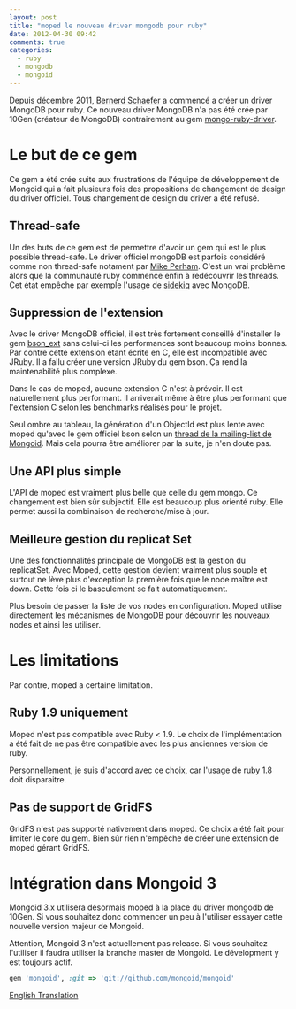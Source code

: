 ```yaml
---
layout: post
title: "moped le nouveau driver mongodb pour ruby"
date: 2012-04-30 09:42
comments: true
categories:
  - ruby
  - mongodb
  - mongoid
---
```


Depuis décembre 2011, [Bernerd Schaefer](https://github.com/bernerdschaefer) a commencé a créer un
driver MongoDB pour ruby. Ce nouveau driver MongoDB n'a pas été crée par
10Gen (créateur de MongoDB) contrairement au gem
[mongo-ruby-driver](https://github.com/mongodb/mongo-ruby-driver).

# Le but de ce gem

Ce gem a été crée suite aux frustrations de l'équipe de développement de
Mongoid qui a fait plusieurs fois des propositions de changement de
design du driver officiel. Tous changement de design du driver a été
refusé.

## Thread-safe

Un des buts de ce gem est de permettre d'avoir un gem qui est le plus
possible thread-safe. Le driver officiel mongoDB est parfois considéré
comme non thread-safe notament par [Mike Perham](https://github.com/mperham/sidekiq/wiki/Problems-and-Troubleshooting).
C'est un vrai problème alors que la communauté ruby
commence enfin à redécouvrir les threads. Cet état empêche par exemple
l'usage de [sidekiq](http://mperham.github.com/sidekiq/) avec MongoDB.

## Suppression de l'extension

Avec le driver MongoDB officiel, il est très fortement conseillé
d'installer le gem [bson_ext](http://rubygems.org/gems/bson_ext) sans
celui-ci les performances sont beaucoup moins bonnes. Par contre cette
extension étant écrite en C, elle est incompatible avec JRuby. Il a
fallu créer une version JRuby du gem bson. Ça rend la maintenabilité
plus complexe.

Dans le cas de moped, aucune extension C n'est à prévoir.
Il est naturellement plus performant. Il arriverait même à être plus
performant que l'extension C selon
les benchmarks réalisés pour le projet.

Seul ombre au tableau, la génération d'un ObjectId est plus lente avec
moped qu'avec le gem officiel bson selon un [thread de la mailing-list de Mongoid](https://groups.google.com/d/topic/mongoid/87IdIKO8-VM/discussion).
Mais cela pourra être améliorer par la suite, je n'en doute pas.

## Une API plus simple

L'API de moped est vraiment plus belle que celle du gem mongo. Ce
changement est bien sûr subjectif. Elle est beaucoup plus orienté ruby.
Elle permet aussi la combinaison de recherche/mise à jour.

## Meilleure gestion du replicat Set

Une des fonctionnalités principale de MongoDB est la gestion du
replicatSet. Avec Moped, cette gestion devient vraiment plus souple et
surtout ne lève plus d'exception la première fois que le node maître est
down. Cette fois ci le basculement se fait automatiquement.

Plus besoin de passer la liste de vos nodes en configuration. Moped
utilise directement les mécanismes de MongoDB pour découvrir les
nouveaux nodes et ainsi les utiliser.


# Les limitations

Par contre, moped a certaine limitation.

## Ruby 1.9 uniquement

Moped n'est pas compatible avec Ruby < 1.9. Le choix de l'implémentation
a été fait de ne pas être compatible avec les plus anciennes version de
ruby.

Personnellement, je suis d'accord avec ce choix, car l'usage de ruby 1.8
doit disparaitre.

## Pas de support de GridFS

GridFS n'est pas supporté nativement dans moped. Ce choix a été fait
pour limiter le core du gem. Bien sûr rien n'empêche de créer une
extension de moped gérant GridFS.

# Intégration dans Mongoid 3

Mongoid 3.x utilisera désormais moped à la place du driver mongodb de
10Gen. Si vous souhaitez donc commencer un peu à l'utiliser essayer
cette nouvelle version majeur de Mongoid.

Attention, Mongoid 3 n'est actuellement pas release. Si vous souhaitez
l'utiliser il faudra utiliser la branche master de Mongoid. Le
dévelopment y est toujours actif.

```ruby
gem 'mongoid', :git => 'git://github.com/mongoid/mongoid'
```

[English Translation](http://blog-en.shingara.fr/moped-the-new-mongodb-ruby-driver.html)
